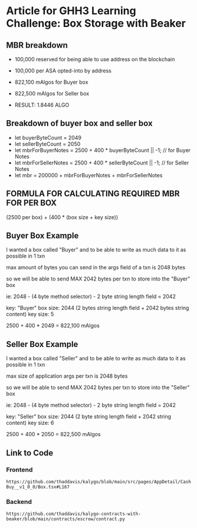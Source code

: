 # Article for GHH3 Learning Challenge: Box Storage with Beaker

## MBR breakdown

- 100,000 reserved for being able to use address on the blockchain
- 100,000 per ASA opted-into by address
- 822,100 mAlgos for Buyer box
- 822,500 mAlgos for Seller box

- RESULT: 1.8446 ALGO

## Breakdown of buyer box and seller box

- let buyerByteCount = 2049
- let sellerByteCount = 2050
- let mbrForBuyerNotes = 2500 + 400 * buyerByteCount || -1; // for Buyer Notes
- let mbrForSellerNotes = 2500 + 400 * sellerByteCount || -1; // for Seller Notes
- let mbr = 200000 + mbrForBuyerNotes + mbrForSellerNotes

## FORMULA FOR CALCULATING REQUIRED MBR FOR PER BOX

(2500 per box) + (400 * (box size + key size))

## Buyer Box Example

I wanted a box called "Buyer" and to be able to write as much data to it as possible in 1 txn

max amount of bytes you can send in the args field of a txn is 2048 bytes

so we will be able to send MAX 2042 bytes per txn to store into the "Buyer" box

ie: 2048 - (4 byte method selector) - 2 byte string length field = 2042

key: "Buyer"
box size: 2044 (2 bytes string length field + 2042 bytes string content)
key size: 5

2500 + 400 * 2049 = 822,100 mAlgos

## Seller Box Example

I wanted a box called "Seller" and to be able to write as much data to it as possible in 1 txn

max size of application args per txn is 2048 bytes

so we will be able to send MAX 2042 bytes per txn to store into the "Seller" box

ie: 2048 - (4 byte method selector) - 2 byte string length field = 2042

key: "Seller"
box size: 2044 (2 byte string length field + 2042 string content)
key size: 6

2500 + 400 * 2050 = 822,500 mAlgos

## Link to Code

### Frontend

`https://github.com/thaddavis/kalygo/blob/main/src/pages/AppDetail/CashBuy__v1_0_0/Box.tsx#L167`

### Backend

`https://github.com/thaddavis/kalygo-contracts-with-beaker/blob/main/contracts/escrow/contract.py`
